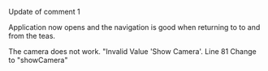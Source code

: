 Update of comment 1

Application now opens and the navigation is good when returning to to and from the teas.

The camera does not work. "Invalid Value 'Show Camera'. Line 81 Change to "showCamera"

